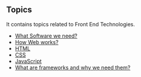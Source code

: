 ## Topics

It contains topics related to Front End Technologies.

- [What Software we need?]()
- [How Web works?]()
- [HTML]()
- [CSS]()
- [JavaScript]()
- [What are frameworks and why we need them?]()
